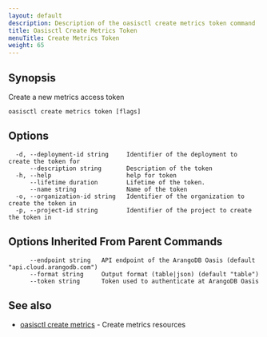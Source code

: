 ```yaml
---
layout: default
description: Description of the oasisctl create metrics token command
title: Oasisctl Create Metrics Token
menuTitle: Create Metrics Token
weight: 65
---
```

## Synopsis
Create a new metrics access token

```
oasisctl create metrics token [flags]
```

## Options
```
  -d, --deployment-id string     Identifier of the deployment to create the token for
      --description string       Description of the token
  -h, --help                     help for token
      --lifetime duration        Lifetime of the token.
      --name string              Name of the token
  -o, --organization-id string   Identifier of the organization to create the token in
  -p, --project-id string        Identifier of the project to create the token in
```

## Options Inherited From Parent Commands
```
      --endpoint string   API endpoint of the ArangoDB Oasis (default "api.cloud.arangodb.com")
      --format string     Output format (table|json) (default "table")
      --token string      Token used to authenticate at ArangoDB Oasis
```

## See also
* [oasisctl create metrics](create-metrics.md)	 - Create metrics resources

